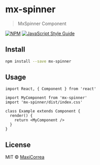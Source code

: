 # mx-spinner

> MxSpinner Component

[![NPM](https://img.shields.io/npm/v/mx-spinner.svg)](https://www.npmjs.com/package/mx-spinner) [![JavaScript Style Guide](https://img.shields.io/badge/code_style-standard-brightgreen.svg)](https://standardjs.com)

## Install

```bash
npm install --save mx-spinner
```

## Usage

```tsx
import React, { Component } from 'react'

import MyComponent from 'mx-spinner'
import 'mx-spinner/dist/index.css'

class Example extends Component {
  render() {
    return <MyComponent />
  }
}
```

## License

MIT © [MaxiCorrea](https://github.com/MaxiCorrea)
